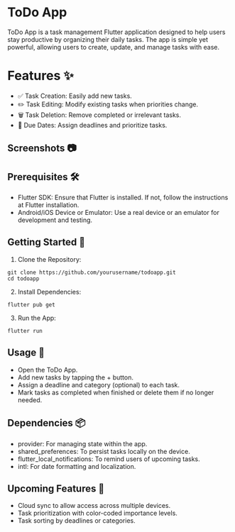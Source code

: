 
# ToDo App

ToDo App is a task management Flutter application designed to help users stay productive by organizing their daily tasks. The app is simple yet powerful, allowing users to create, update, and manage tasks with ease.




# Features ✨

* ✅ Task Creation: Easily add new tasks.
* ✏️ Task Editing: Modify existing tasks when priorities change.
* 🗑️ Task Deletion: Remove completed or irrelevant tasks.
* 📅 Due Dates: Assign deadlines and prioritize tasks.
## Screenshots 📷
## Prerequisites 🛠️


* Flutter SDK: Ensure that Flutter is installed. If not, follow the instructions at Flutter installation.
* Android/iOS Device or Emulator: Use a real device or an emulator for development and testing.
## Getting Started 🚀

1. Clone the Repository:

```
git clone https://github.com/yourusername/todoapp.git
cd todoapp

```

2. Install Dependencies:

```
flutter pub get

```

3. Run the App:

```
flutter run

```
## Usage 📖

* Open the ToDo App.
* Add new tasks by tapping the + button.
* Assign a deadline and category (optional) to each task.
* Mark tasks as completed when finished or delete them if no longer needed.
## Dependencies 📦


* provider: For managing state within the app.
* shared_preferences: To persist tasks locally on the device.
* flutter_local_notifications: To remind users of upcoming tasks.
* intl: For date formatting and localization.
## Upcoming Features 🔮

 * Cloud sync to allow access across multiple devices.
 * Task prioritization with color-coded importance levels.
 * Task sorting by deadlines or categories.